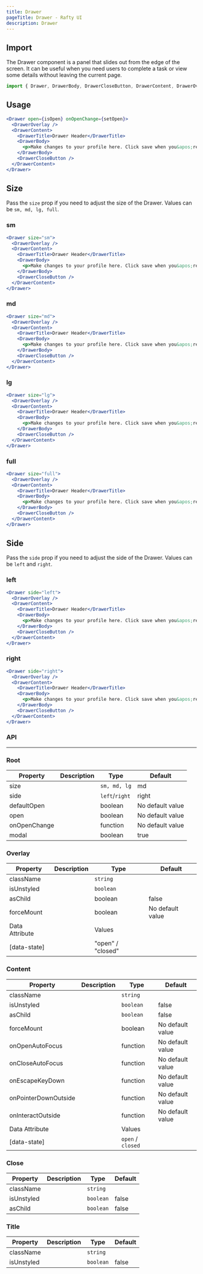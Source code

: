 ```yaml
---
title: Drawer
pageTitle: Drawer - Rafty UI
description: Drawer
---
```


## Import

The Drawer component is a panel that slides out from the edge of the screen. It can be useful when you need users to complete a task or view some details without leaving the current page.

```jsx
import { Drawer, DrawerBody, DrawerCloseButton, DrawerContent, DrawerOverlay, DrawerTitle } from "@rafty/ui";
```

## Usage

```jsx
<Drawer open={isOpen} onOpenChange={setOpen}>
  <DrawerOverlay />
  <DrawerContent>
    <DrawerTitle>Drawer Header</DrawerTitle>
    <DrawerBody>
      <p>Make changes to your profile here. Click save when you&apos;re done.</p>
    </DrawerBody>
    <DrawerCloseButton />
  </DrawerContent>
</Drawer>
```

## Size

Pass the `size` prop if you need to adjust the size of the Drawer. Values can be `sm, md, lg, full`.

### sm

```jsx
<Drawer size="sm">
  <DrawerOverlay />
  <DrawerContent>
    <DrawerTitle>Drawer Header</DrawerTitle>
    <DrawerBody>
      <p>Make changes to your profile here. Click save when you&apos;re done.</p>
    </DrawerBody>
    <DrawerCloseButton />
  </DrawerContent>
</Drawer>
```

### md

```jsx
<Drawer size="md">
  <DrawerOverlay />
  <DrawerContent>
    <DrawerTitle>Drawer Header</DrawerTitle>
    <DrawerBody>
      <p>Make changes to your profile here. Click save when you&apos;re done.</p>
    </DrawerBody>
    <DrawerCloseButton />
  </DrawerContent>
</Drawer>
```

### lg

```jsx
<Drawer size="lg">
  <DrawerOverlay />
  <DrawerContent>
    <DrawerTitle>Drawer Header</DrawerTitle>
    <DrawerBody>
      <p>Make changes to your profile here. Click save when you&apos;re done.</p>
    </DrawerBody>
    <DrawerCloseButton />
  </DrawerContent>
</Drawer>
```

### full

```jsx
<Drawer size="full">
  <DrawerOverlay />
  <DrawerContent>
    <DrawerTitle>Drawer Header</DrawerTitle>
    <DrawerBody>
      <p>Make changes to your profile here. Click save when you&apos;re done.</p>
    </DrawerBody>
    <DrawerCloseButton />
  </DrawerContent>
</Drawer>
```

## Side

Pass the `side` prop if you need to adjust the side of the Drawer. Values can be `left` and `right`.

### left

```jsx
<Drawer side="left">
  <DrawerOverlay />
  <DrawerContent>
    <DrawerTitle>Drawer Header</DrawerTitle>
    <DrawerBody>
      <p>Make changes to your profile here. Click save when you&apos;re done.</p>
    </DrawerBody>
    <DrawerCloseButton />
  </DrawerContent>
</Drawer>
```

### right

```jsx
<Drawer side="right">
  <DrawerOverlay />
  <DrawerContent>
    <DrawerTitle>Drawer Header</DrawerTitle>
    <DrawerBody>
      <p>Make changes to your profile here. Click save when you&apos;re done.</p>
    </DrawerBody>
    <DrawerCloseButton />
  </DrawerContent>
</Drawer>
```

### API

---

### Root

| Property     | Description | Type           | Default          |
| ------------ | ----------- | -------------- | ---------------- |
| size         |             | `sm, md, lg`   | md               |
| side         |             | `left`/`right` | right            |
| defaultOpen  |             | boolean        | No default value |
| open         |             | boolean        | No default value |
| onOpenChange |             | function       | No default value |
| modal        |             | boolean        | true             |

### Overlay

| Property       | Description | Type              | Default          |
| -------------- | ----------- | ----------------- | ---------------- |
| className      |             | `string`          |                  |
| isUnstyled     |             | `boolean`         |                  |
| asChild        |             | boolean           | false            |
| forceMount     |             | boolean           | No default value |
| Data Attribute |             | Values            |                  |
| [data-state]   |             | "open" / "closed" |                  |

### Content

| Property             | Description | Type              | Default          |
| -------------------- | ----------- | ----------------- | ---------------- |
| className            |             | `string`          |                  |
| isUnstyled           |             | `boolean`         | false            |
| asChild              |             | `boolean`         | false            |
| forceMount           |             | boolean           | No default value |
| onOpenAutoFocus      |             | function          | No default value |
| onCloseAutoFocus     |             | function          | No default value |
| onEscapeKeyDown      |             | function          | No default value |
| onPointerDownOutside |             | function          | No default value |
| onInteractOutside    |             | function          | No default value |
| Data Attribute       |             | Values            |                  |
| [data-state]         |             | `open` / `closed` |                  |

### Close

| Property   | Description | Type      | Default |
| ---------- | ----------- | --------- | ------- |
| className  |             | `string`  |         |
| isUnstyled |             | `boolean` | false   |
| asChild    |             | `boolean` | false   |

### Title

| Property   | Description | Type      | Default |
| ---------- | ----------- | --------- | ------- |
| className  |             | `string`  |         |
| isUnstyled |             | `boolean` | false   |

